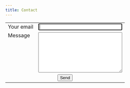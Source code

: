 ```yaml
---
title: Contact
---
```


<form name=contact method=post>
<table>
<tr>
	<td><label for=email>Your email</label></td>
	<td><input type=email name=email required autofocus></td>
</tr>
<tr>
	<td><label for=message>Message</label></td>
	<td><textarea name=message rows=8 cols=30 required></textarea></td>
</tr>
<tr>
	<td colspan=2 style="text-align: center"><button type=submit onclick="this.disabled=1">Send</button></td>
</tr>
</table>
</form>

<style>
td {
	vertical-align: top;
	border: none;
}

td > input, td > textarea {
	width: 100%;
}
</style>
